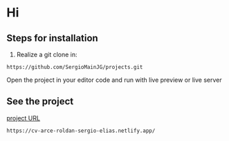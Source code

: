 # Hi

## Steps for installation

1. Realize a git clone in:

```code
https://github.com/SergioMainJG/projects.git
```

Open the project in your editor code and run with live preview or live server

## See the project

[project URL](https://roadmap.sh/projects/single-page-cv)

```code
https://cv-arce-roldan-sergio-elias.netlify.app/
```
